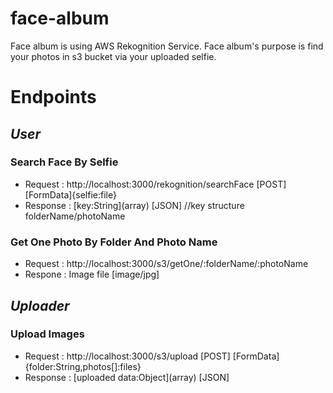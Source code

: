 # face-album
Face album is using AWS Rekognition Service.
Face album's purpose is find your photos in s3 bucket  via  your uploaded selfie.
# Endpoints
## _User_
### Search Face By Selfie
- Request : http://localhost:3000/rekognition/searchFace [POST] [FormData]{selfie:file}
- Response : \[key:String](array) [JSON] //key structure folderName/photoName
### Get One Photo By Folder And Photo Name 
- Request : http://localhost:3000/s3/getOne/:folderName/:photoName
- Respone : Image file [image/jpg]
## _Uploader_
### Upload Images
- Request : http://localhost:3000/s3/upload [POST] [FormData]{folder:String,photos[]:files}
- Response : \[uploaded data:Object](array) [JSON]
